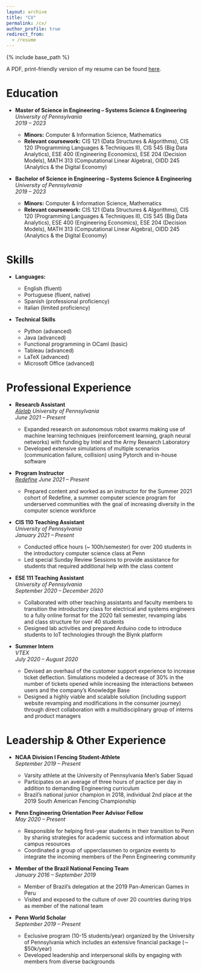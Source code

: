 ```yaml
---
layout: archive
title: "CV"
permalink: /cv/
author_profile: true
redirect_from:
  - /resume
---
```


{% include base_path %}

A PDF, print-friendly version of my resume can be found [here](http://www.enzobergamo.com/files/enzo_bergamo-resume.pdf).

Education
======
* **Master of Science in Engineering – Systems Science & Engineering**   
  *University of Pennsylvania*  
  *2019 – 2023*
  * **Minors:** Computer & Information Science, Mathematics
  * **Relevant coursework:** CIS 121 (Data Structures & Algorithms), CIS 120 (Programming Languages & Techniques II), CIS 545 (Big Data Analytics), ESE 400 (Engineering Economics), ESE 204 (Decision Models), MATH 313 (Computational Linear Algebra), OIDD 245 (Analytics & the Digital Economy)

* **Bachelor of Science in Engineering – Systems Science & Engineering**   
  *University of Pennsylvania*  
  *2019 – 2023*  
  * **Minors:** Computer & Information Science, Mathematics
  * **Relevant coursework:** CIS 121 (Data Structures & Algorithms), CIS 120 (Programming Languages & Techniques II), CIS 545 (Big Data Analytics), ESE 400 (Engineering Economics), ESE 204 (Decision Models), MATH 313 (Computational Linear Algebra), OIDD 245 (Analytics & the Digital Economy)

Skills
======
* **Languages:**
  * English (fluent)
  * Portuguese (fluent, native)
  * Spanish (professional proficiency)
  * Italian (limited proficiency)
  
* **Technical Skills**
  * Python (advanced)
  * Java (advanced)
  * Functional programming in OCaml (basic)
  * Tableau (advanced)
  * LaTeX (advanced)
  * Microsoft Office (advanced)
  
Professional Experience
======
* **Researcb Assistant**  
  *[Alelab](https://alelab.seas.upenn.edu/) University of Pennsylvania*  
  *June 2021 – Present*
  * Expanded research on autonomous robot swarms making use of machine learning techniques (reinforcement learning, graph neural networks) with funding by Intel and the Army Research Laboratory
  * Developed extensive simulations of multiple scenarios (communication failure, collision) using Pytorch and in-house software

* **Program Instructor**  
  *[Redefine](https://redefine-cs.github.io/)*
  *June 2021 – Present*
  * Prepared content and worked as an instructor for the Summer 2021 cohort of Redefine, a summer computer science program for underserved communities with the goal of increasing diversity in the computer science workforce

* **CIS 110 Teaching Assistant**  
  *University of Pennsylvania*  
  *January 2021 – Present*
  * Conducted office hours (~ 100h/semester) for over 200 students in the introductory computer science class at Penn
  * Led special Sunday Review Sessions to provide assistance for students that required additional help with the class content

* **ESE 111 Teaching Assistant**  
  *University of Pennsylvania*  
  *September 2020 – December 2020*
  * Collaborated with other teaching assistants and faculty members to transition the introductory class for electrical and systems engineers to a fully online format for the 2020 fall semester, revamping labs and class structure for over 40 students
  * Designed lab activities and prepared Arduino code to introduce students to IoT technologies through the Blynk platform

* **Summer Intern**  
  *VTEX*  
  *July 2020 – August 2020* 
  * Devised an overhaul of the customer support experience to increase ticket deflection. Simulations modeled a decrease of 30% in the number of tickets opened while increasing the interactions between users and the company’s Knowledge Base 
  * Designed a highly viable and scalable solution (including support website revamping and modifications in the consumer journey) through direct collaboration with a multidisciplinary group of interns and product managers   

# Leadership & Other Experience

* **NCAA Division I Fencing Student-Athlete**  
  *September 2019 – Present*
  * Varsity athlete at the University of Pennsylvania Men’s Saber Squad
  * Participates on an average of three hours of practice per day in addition to demanding Engineering curriculum
  * Brazil’s national junior champion in 2018, individual 2nd place at the 2019 South American Fencing Championship

* **Penn Engineering Orientation Peer Advisor Fellow**  
  *May 2020 – Present*
  * Responsible for helping first-year students in their transition to Penn by sharing strategies for academic success and information about campus resources
  * Coordinated a group of upperclassmen to organize events to integrate the incoming members of the Penn Engineering community

* **Member of the Brazil National Fencing Team**  
  *January 2016 – September 2019* 
  * Member of Brazil’s delegation at the 2019 Pan-American Games in Peru
  * Visited and exposed to the culture of over 20 countries during trips as member of the national team

* **Penn World Scholar**  
  *September 2019 – Present* 
  * Exclusive program (10-15 students/year) organized by the University of Pennsylvania which includes an extensive financial package (∼ $50k/year)
  * Developed leadership and interpersonal skills by engaging with members from diverse backgrounds
